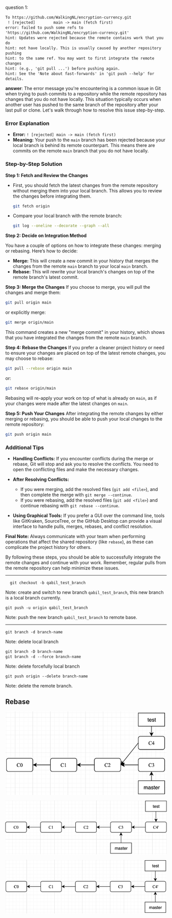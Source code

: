 question 1:
```
To https://github.com/WalkingNL/encryption-currency.git
 ! [rejected]        main -> main (fetch first)
error: failed to push some refs to 'https://github.com/WalkingNL/encryption-currency.git'
hint: Updates were rejected because the remote contains work that you do
hint: not have locally. This is usually caused by another repository pushing
hint: to the same ref. You may want to first integrate the remote changes
hint: (e.g., 'git pull ...') before pushing again.
hint: See the 'Note about fast-forwards' in 'git push --help' for details.
```
**answer**: The error message you're encountering is a common issue in Git when trying to push commits to a repository while the remote repository has changes that you do not have locally. This situation typically occurs when another user has pushed to the same branch of the repository after your last pull or clone. Let's walk through how to resolve this issue step-by-step.

### Error Explanation

- **Error:** `! [rejected] main -> main (fetch first)`
- **Meaning:** Your push to the `main` branch has been rejected because your local branch is behind its remote counterpart. This means there are commits on the remote `main` branch that you do not have locally.

### Step-by-Step Solution

**Step 1: Fetch and Review the Changes**
- First, you should fetch the latest changes from the remote repository without merging them into your local branch. This allows you to review the changes before integrating them.
  ```bash
  git fetch origin
  ```

- Compare your local branch with the remote branch:
  ```bash
  git log --oneline --decorate --graph --all
  ```

**Step 2: Decide on Integration Method**

You have a couple of options on how to integrate these changes: merging or rebasing. Here’s how to decide:
- **Merge:** This will create a new commit in your history that merges the changes from the remote `main` branch to your local `main` branch.
- **Rebase:** This will rewrite your local branch's changes on top of the remote branch's latest commit.

**Step 3: Merge the Changes**
If you choose to merge, you will pull the changes and merge them:
```bash
git pull origin main
```
or explicitly merge:
```bash
git merge origin/main
```
This command creates a new "merge commit" in your history, which shows that you have integrated the changes from the remote `main` branch.

**Step 4: Rebase the Changes**
If you prefer a cleaner project history or need to ensure your changes are placed on top of the latest remote changes, you may choose to rebase:
```bash
git pull --rebase origin main
```
or:
```bash
git rebase origin/main
```
Rebasing will re-apply your work on top of what is already on `main`, as if your changes were made after the latest changes on `main`.

**Step 5: Push Your Changes**
After integrating the remote changes by either merging or rebasing, you should be able to push your local changes to the remote repository:
```bash
git push origin main
```

### Additional Tips

- **Handling Conflicts:** If you encounter conflicts during the merge or rebase, Git will stop and ask you to resolve the conflicts. You need to open the conflicting files and make the necessary changes.
- **After Resolving Conflicts:**
  - If you were merging, add the resolved files (`git add <file>`), and then complete the merge with `git merge --continue`.
  - If you were rebasing, add the resolved files (`git add <file>`) and continue rebasing with `git rebase --continue`.

- **Using Graphical Tools:** If you prefer a GUI over the command line, tools like GitKraken, SourceTree, or the GitHub Desktop can provide a visual interface to handle pulls, merges, rebases, and conflict resolution.

**Final Note:** Always communicate with your team when performing operations that affect the shared repository (like `rebase`), as these can complicate the project history for others.

By following these steps, you should be able to successfully integrate the remote changes and continue with your work. Remember, regular pulls from the remote repository can help minimize these issues.

---
```
  git checkout -b qabil_test_branch
```
Note: create and switch to new branch `qabil_test_branch`, this new branch is a local branch currently.

```
git push -u origin qabil_test_branch
```
Note: push the new branch `qabil_test_branch` to remote base.

---
```
git branch -d branch-name
```
Note: delete local branch

```
git branch -D branch-name
git branch -d --force branch-name
```
Note: delete forcefully local branch

```
git push origin --delete branch-name
```
Note: delete the remote branch.


## Rebase

![original image](https://github.com/WalkingNL/Pics/blob/master/before_rebase.png)


![rebasing](https://github.com/WalkingNL/Pics/blob/master/rebasing.png)


![merge](https://github.com/WalkingNL/Pics/blob/master/merged.png)
